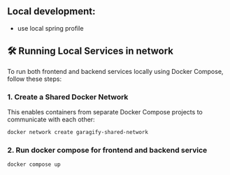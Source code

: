## Local development:
- use local spring profile


## 🛠️ Running Local Services in network

To run both frontend and backend services locally using Docker Compose, follow these steps:

### 1. Create a Shared Docker Network

This enables containers from separate Docker Compose projects to communicate with each other:

```bash
docker network create garagify-shared-network
```

### 2. Run docker compose for frontend and backend service

``` bash
docker compose up
```